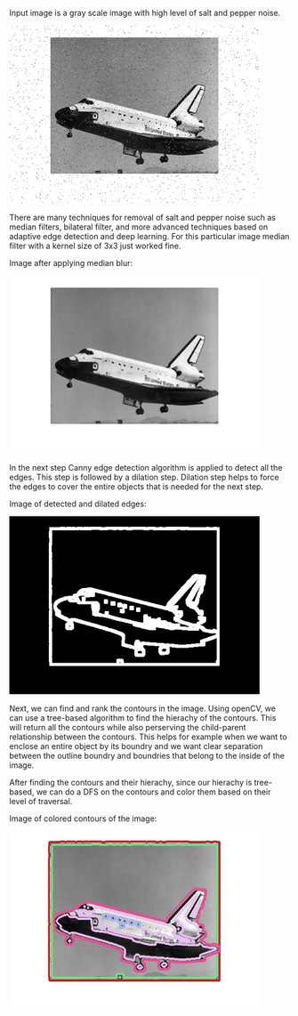 Input image is a gray scale image with high level of salt and pepper noise.

<img src="media/image_salt_and_pepper.png" width="450" height="320" />

There are many techniques for removal of salt and pepper noise such as median filters, bilateral filter, and more advanced techniques based on adaptive edge detection and deep learning. For this particular image median filter with a kernel size of 3x3 just worked fine.

Image after applying median blur:

<img src="media/denoised_image.PNG" width="450" height="320" />

In the next step Canny edge detection algorithm is applied to detect all the edges. This step is followed by a dilation step.
Dilation step helps to force the edges to cover the entire objects that is needed for the next step.

Image of detected and dilated edges:

<img src="media/detected_edges.PNG" width="450" height="320" />

Next, we can find and rank the contours in the image. Using openCV, we can use a tree-based algorithm to find the hierachy of the contours. This will return all the contours while also perserving the child-parent relationship between the contours. This helps for example when we want to enclose an entire object by its boundry and we want clear separation between the outline boundry and boundries that belong to the inside of the image.

After finding the contours and their hierachy, since our hierachy is tree-based, we can do a DFS on the contours and color them based on their level of traversal. 

Image of colored contours of the image:

<img src="media/contours_image.PNG" width="450" height="320" />

